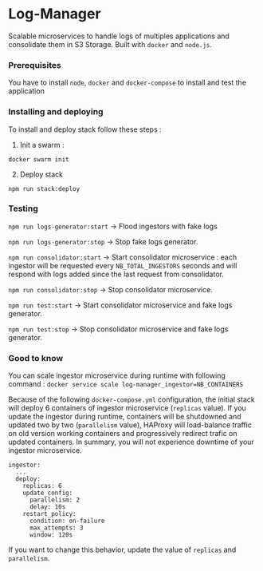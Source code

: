 # Log-Manager

Scalable microservices to handle logs of multiples applications and consolidate them in S3 Storage. Built with `docker` and `node.js`.

### Prerequisites


You have to install `node`, `docker` and `docker-compose` to install and test the application


### Installing and deploying

To install and deploy stack follow these steps :


1. Init a swarm :

`docker swarm init` 

2. Deploy stack

`npm run stack:deploy`


### Testing 

`npm run logs-generator:start`  &rarr;  Flood ingestors with fake logs

`npm run logs-generator:stop` &rarr; Stop fake logs generator.

`npm run consolidator:start` &rarr; Start consolidator microservice : each ingestor will be requested every `NB_TOTAL_INGESTORS` seconds and will respond with logs added since the last request from consolidator. 

`npm run consolidator:stop` &rarr; Stop consolidator microservice.

`npm run test:start` &rarr; Start consolidator microservice and fake logs generator. 

`npm run test:stop` &rarr; Stop consolidator microservice and fake logs generator.



### Good to know

You can scale ingestor microservice during runtime with following command : `docker service scale log-manager_ingestor=NB_CONTAINERS`

Because of the following `docker-compose.yml` configuration, the initial stack will deploy 6 containers of ingestor microservice (`replicas` value). 
If you update the ingestor during runtime, containers will be shutdowned and updated two by two (`parallelism` value), HAProxy will load-balance traffic on old version working containers and progressively redirect trafic on updated containers. In summary, you will not experience downtime of your ingestor microservice. 


```
ingestor:
  ...
  deploy:
    replicas: 6
    update_config:
      parallelism: 2
      delay: 10s
    restart_policy:
      condition: on-failure
      max_attempts: 3
      window: 120s
```

If you want to change this behavior, update the value of `replicas` and `parallelism`.   


